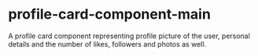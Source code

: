 # profile-card-component-main
A profile card component representing profile picture of the user, personal details and the number of likes, followers and photos as well.


 
